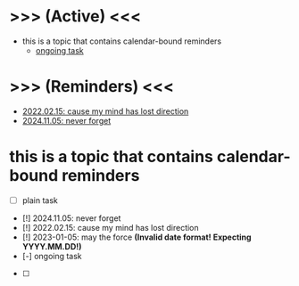 # >>> (Active) <<<
- this is a topic that contains calendar-bound reminders
    - [ongoing task](main.md#L14)

# >>> (Reminders) <<<
- [2022.02.15: cause my mind has lost direction](main.md#L12)
- [2024.11.05: never forget](main.md#L11)

# this is a topic that contains calendar-bound reminders
- [ ] plain task
- [!] 2024.11.05: never forget
- [!] 2022.02.15: cause my mind has lost direction
- [!] 2023-01-05: may the force **(Invalid date format! Expecting YYYY.MM.DD!)**
- [-] ongoing task
- [ ] 
